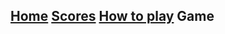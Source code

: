 ## [Home](https://hydra19.github.io/README.html) [Scores](https://hydra19.github.io/Scores.html) [How to play](https://hydra19.github.io/HowToPlay.html) Game
